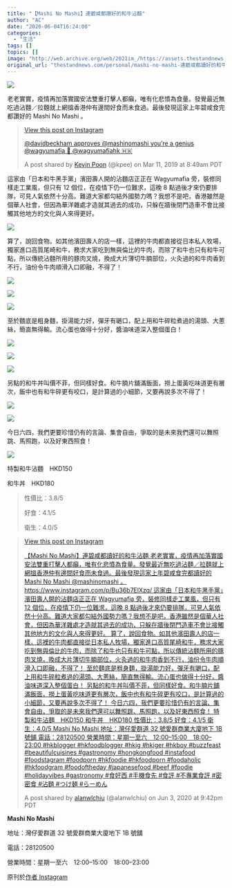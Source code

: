 ```yaml
---
title: "【Mashi No Mashi】連碧咸都讚好的和牛沾麵"
author: "AC"
date: "2020-06-04T16:24:00"
categories:
  - "生活"
tags: []
topics: []
image: "http://web.archive.org/web/2021im_/https://assets.thestandnews.com/media/photos/20200604-1920copy_MWNTX.png"
original_url: "thestandnews.com/personal/mashi-no-mashi-連碧咸都讀好的和牛沾麵"
---
```

![](http://web.archive.org/web/2021im_/https://assets.thestandnews.com/media/photos/20200604-1920copy_MWNTX.png)

老老實實，疫情再加落實國安法雙重打擊人都癲，唯有化悲憤為食量。發覺最近無吃過沾麵／拉麵就上網搵香港仲有邊間好食而未食過。最後發現這家上年碧咸食完都讚好的 Mashi No Mashi 。

> [](http://web.archive.org/web/20211229133043/https://www.instagram.com/p/Bu36b7ElXzq/?utm_source=ig_embed&utm_campaign=loading)
> 
> [View this post on Instagram](http://web.archive.org/web/20211229133043/https://www.instagram.com/p/Bu36b7ElXzq/?utm_source=ig_embed&utm_campaign=loading)
> 
> [@davidbeckham approves @mashinomashi you’re a genius @wagyumafia 🍜 @wagyumafiahk 🇭🇰](http://web.archive.org/web/20211229133043/https://www.instagram.com/p/Bu36b7ElXzq/?utm_source=ig_embed&utm_campaign=loading)
> 
> A post shared by [Kevin Poon](http://web.archive.org/web/20211229133043/https://www.instagram.com/kpee/?utm_source=ig_embed&utm_campaign=loading) (@kpee) on Mar 11, 2019 at 8:49am PDT

這家由「日本和牛黑手黨」濱田壽人開的沾麵店正正在 Wagyumafia 旁，裝修同樣走工業風，但只有 12 個位，在疫情下仍一位難求，這晚 8 點過後才來仍要排隊，可見人氣依然十分高。難道大家都勾結外國勢力嗎？我想不是吧，香港雖然是個華人社會，但因為華洋雜處才造就其過去的成功，只躲在牆後閉門造車不會比接觸其他地方的文化與人來得更好。

![](http://web.archive.org/web/2021im_/https://assets.thestandnews.com/media/photos/IMG_1619_Tmk0H.JPG)

算了，說回食物。如其他濱田壽人的店一樣，這裡的牛肉都直接從日本私人牧場，獨家進口高質尾崎和牛，務求大家吃到無與倫比的牛肉，而除了和牛也只有和牛可點，所以傳統沾麵所用的豚肉叉燒，換成大片薄切牛腩部位，火灸過的和牛肉香到不行，油份令牛肉順滑入口即融，不得了！

![](http://web.archive.org/web/2021im_/https://assets.thestandnews.com/media/photos/C8C5F387-B916-4BF0-A528-076C6C0C43D3_gqSz4.JPG)

![](http://web.archive.org/web/2021im_/https://assets.thestandnews.com/media/photos/C5DD5DD9-B179-40A1-A85E-EF5926C45CCE_LJ6mZ.JPG)

![](http://web.archive.org/web/2021im_/https://assets.thestandnews.com/media/photos/093E3276-B4DD-4A57-9BE9-97A5FB95CFF5_RnJD4.JPG)

至於麵底是粗身麵，掛湯能力好，彈牙有𡁻口，配上用和牛碎粒煮過的湯頭、大蔥絲，簡直無得輸。流心蛋也做得十分好，醬油味道深入整個蛋白！

![](http://web.archive.org/web/2021im_/https://assets.thestandnews.com/media/photos/ABAB6993-A1F8-4AA5-8002-122B40436755_2RKA8.JPG)

![](http://web.archive.org/web/2021im_/https://assets.thestandnews.com/media/photos/DCC95AE0-A05E-44D3-BB79-27DAC1E49484_m8R1q.JPG)

![](http://web.archive.org/web/2021im_/https://assets.thestandnews.com/media/photos/BB3CDFA0-5315-4B1E-996B-D1E8EB7F9EC9_AmNZ7.JPG)

另點的和牛丼叫價不菲，但同樣好食。和牛腩片舖滿飯面，撈上蛋黃吃味道更有層次，飯中也有和牛碎更有咬口，是計算過的小細節，又要再說多次不得了！

![](http://web.archive.org/web/2021im_/https://assets.thestandnews.com/media/photos/1272049C-EA19-416A-81CD-F85F1EDCF189_ygGEV.JPG)

![](http://web.archive.org/web/2021im_/https://assets.thestandnews.com/media/photos/DEDC6CD9-3752-47BF-A753-D528213316E0_WXvSa.JPG)

今日六四，我們更要珍惜仍有的言論、集會自由，爭取的是未來我們還可以舞照跳、馬照跑，以及好東西照食！

![](http://web.archive.org/web/2021im_/https://assets.thestandnews.com/media/photos/51A08C8F-747F-47E5-88BB-9F92899E3AA7_aLPSD.JPG)

特製和牛沾麵　HKD150

和牛丼　HKD180

> 性價比：3.8/5
> 
> 好食：4.1/5
> 
> 衛生：4.0/5

> [](http://web.archive.org/web/20211229133043/https://www.instagram.com/p/CBAAn5lAY6w/?utm_source=ig_embed&utm_campaign=loading)
> 
> [View this post on Instagram](http://web.archive.org/web/20211229133043/https://www.instagram.com/p/CBAAn5lAY6w/?utm_source=ig_embed&utm_campaign=loading)
> 
> [【Mashi No Mashi】連碧咸都讀好的和牛沾麵 老老實實，疫情再加落實國安法雙重打擊人都癲，唯有化悲憤為食量。發覺最近無吃過沾麵／拉麵就上網搵香港仲有邊間好食而未食過。最後發現這家上年碧咸食完都讀好的 Mashi No Mashi @mashinomashi 。 https://www.instagram.com/p/Bu36b7ElXzq/ 這家由「日本和牛黑手黨」濱田壽人開的沾麵店正正在 Wagyumafia 旁，裝修同樣走工業風，但只有 12 個位，在疫情下仍一位難求，這晚 8 點過後才來仍要排隊，可見人氣依然十分高。難道大家都勾結外國勢力嗎？我想不是吧，香港雖然是個華人社會，但因為華洋雜處才造就其過去的成功，只躲在牆後閉門造車不會比接觸其他地方的文化與人來得更好。 算了，說回食物。如其他濱田壽人的店一樣，這裡的牛肉都直接從日本私人牧場，獨家進口高質尾崎和牛，務求大家吃到無與倫比的牛肉，而除了和牛也只有和牛可點，所以傳統沾麵所用的豚肉叉燒，換成大片薄切牛腩部位，火灸過的和牛肉香到不行，油份令牛肉順滑入口即融，不得了！ 至於麵底是粗身麵，掛湯能力好，彈牙有𡁻口，配上用和牛碎粒煮過的湯頭、大蔥絲，簡直無得輸。流心蛋也做得十分好，醬油味道深入整個蛋白！ 另點的和牛丼叫價不菲，但同樣好食。和牛腩片舖滿飯面，撈上蛋黃吃味道更有層次，飯中也有和牛碎更有咬口，是計算過的小細節，又要再說多次不得了！ 今日六四，我們更要珍惜仍有的言論、集會自由，爭取的是未來我們還可以舞照跳、馬照跑，以及好東西照食！ 特製和牛沾麵　HKD150 和牛丼　HKD180 性價比：3.8/5 好食：4.1/5 衛生：4.0/5 Mashi No Mashi 地址：灣仔愛群道 32 號愛群商業大廈地下 1B 號舖 電話：28120500 營業時間：星期一至六　12:00–15:00　18:00–23:00 #hkblogger #hkfoodblogger #hkig #hkiger #hkboy #buzzfeast #beautifulcuisines #gastronomy #hongkongfood #instafood #foodstagram #foodporn #hkfoodie #hkfoodporn #foodaholic #hkfoodgram #foodoftheday #japanesefood #beef #foodie #holidayvibes #gastronomy #食好西 #手機食先 #食評 #不專業食評 #密密食 #沾麵 #つけ麺 #らーめん](http://web.archive.org/web/20211229133043/https://www.instagram.com/p/CBAAn5lAY6w/?utm_source=ig_embed&utm_campaign=loading)
> 
> A post shared by [alanwlchiu](http://web.archive.org/web/20211229133043/https://www.instagram.com/alanwlchiu/?utm_source=ig_embed&utm_campaign=loading) (@alanwlchiu) on Jun 3, 2020 at 9:42pm PDT

**Mashi No Mashi**

地址：灣仔愛群道 32 號愛群商業大廈地下 1B 號舖

電話：28120500

營業時間：星期一至六　12:00–15:00　18:00–23:00

原刊於[作者 Instagram](http://web.archive.org/web/20211229133043/http://www.instagram.com/alanwlchiu)